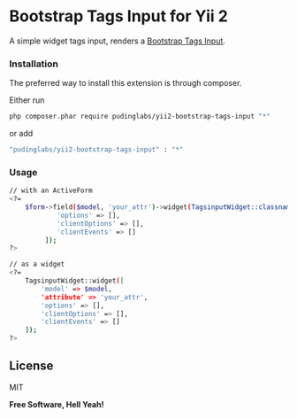 # Bootstrap Tags Input for Yii 2
A simple widget tags input, renders a [Bootstrap Tags Input](https://github.com/bootstrap-tagsinput/bootstrap-tagsinput).

### Installation

The preferred way to install this extension is through composer.

Either run
```sh
php composer.phar require pudinglabs/yii2-bootstrap-tags-input "*"
```
or add

```sh
"pudinglabs/yii2-bootstrap-tags-input" : "*"
```
### Usage
```sh
// with an ActiveForm
<?= 
    $form->field($model, 'your_attr')->widget(TagsinputWidget::classname(), [
            'options' => [],
            'clientOptions' => [],
            'clientEvents' => []
         ]);
?>

// as a widget
<?= 
    TagsinputWidget::widget([
        'model' => $model,
        'attribute' => 'your_attr',
        'options' => [],
        'clientOptions' => [],
        'clientEvents' => []
    ]);
?>
```

License
----

MIT


**Free Software, Hell Yeah!**